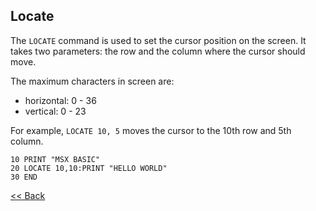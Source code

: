 ## Locate

The `LOCATE` command is used to set the cursor position on the screen. It takes two parameters: the row and the column where the cursor should move. 

The maximum characters in screen are:
- horizontal: 0 - 36  
- vertical: 0 - 23

For example, `LOCATE 10, 5` moves the cursor to the 10th row and 5th column.

```basic
10 PRINT "MSX BASIC"                  
20 LOCATE 10,10:PRINT "HELLO WORLD"   
30 END
```

[<< Back](./index.md)